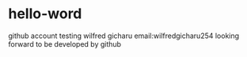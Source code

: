 # hello-word
github account testing
wilfred gicharu
email:wilfredgicharu254
looking forward to be developed by github
